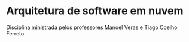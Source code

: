 # Arquitetura de software em nuvem

Disciplina ministrada pelos professores Manoel Veras e Tiago Coelho Ferreto.